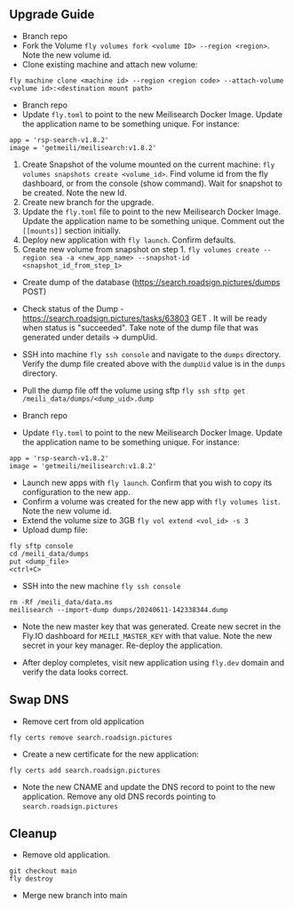## Upgrade Guide
- Branch repo
- Fork the Volume `fly volumes fork <volume ID> --region <region>`.  Note the new volume id.
- Clone existing machine and attach new volume:
```
fly machine clone <machine id> --region <region code> --attach-volume <volume id>:<destination mount path>
```
- Branch repo
- Update `fly.toml` to point to the new Meilisearch Docker Image.  Update the application name to be something unique.  For instance:
```
app = 'rsp-search-v1.8.2'
image = 'getmeili/meilisearch:v1.8.2'
```


1. Create Snapshot of the volume mounted on the current machine: `fly volumes snapshots create <volume_id>`.  Find volume id from the fly dashboard, or from the console (show command).  Wait for snapshot to be created. Note the new Id.
2. Create new branch for the upgrade.
3. Update the `fly.toml` file to point to the new Meilisearch Docker Image.  Update the application name to be something unique.  Comment out the `[[mounts]]` section initially.
4. Deploy new application with `fly launch`.  Confirm defaults.
5. Create new volume from snapshot on step 1. `fly volumes create --region sea -a <new_app_name> --snapshot-id <snapshot_id_from_step_1>`


- Create dump of the database (https://search.roadsign.pictures/dumps POST)
- Check status of the Dump - https://search.roadsign.pictures/tasks/63803 GET .  It will be ready when status is "succeeded".  Take note of the dump file that was generated under details -> dumpUid.
- SSH into machine `fly ssh console` and navigate to the `dumps` directory.  Verify the dump file created above with the `dumpUid` value is in the `dumps` directory.
- Pull the dump file off the volume using sftp `fly ssh sftp get /meili_data/dumps/<dump_uid>.dump`

- Branch repo
- Update `fly.toml` to point to the new Meilisearch Docker Image.  Update the application name to be something unique.  For instance:
```
app = 'rsp-search-v1.8.2'
image = 'getmeili/meilisearch:v1.8.2'
```

- Launch new apps with `fly launch`.  Confirm that you wish to copy its configuration to the new app.
- Confirm a volume was created for the new app with `fly volumes list`.  Note the new volume id.
- Extend the volume size to 3GB `fly vol extend <vol_id> -s 3`
- Upload dump file:
```
fly sftp console
cd /meili_data/dumps
put <dump_file>
<ctrl+C>
```
- SSH into the new machine `fly ssh console`
```
rm -Rf /meili_data/data.ms
meilisearch --import-dump dumps/20240611-142338344.dump
```

- Note the new master key that was generated.  Create new secret in the Fly.IO dashboard for `MEILI_MASTER_KEY` with that value.  Note the new secret in your key manager.  Re-deploy the application.

- After deploy completes, visit new application using `fly.dev` domain and verify the data looks correct.

## Swap DNS
- Remove cert from old application
```
fly certs remove search.roadsign.pictures
```
- Create a new certificate for the new application:
```
fly certs add search.roadsign.pictures
```
- Note the new CNAME and update the DNS record to point to the new application.  Remove any old DNS records pointing to `search.roadsign.pictures`

## Cleanup

- Remove old application.
```
git checkout main
fly destroy
```

- Merge new branch into main
